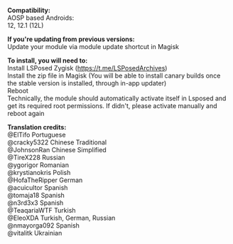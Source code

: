   
**Compatibility:**  
AOSP based Androids:  
12, 12.1 (12L)  
  
**If you're updating from previous versions:**  
Update your module via module update shortcut in Magisk  
  
**To install, you will need to:**  
Install LSPosed Zygisk (https://t.me/LSPosedArchives)  
Install the zip file in Magisk (You will be able to install canary builds once the stable version is installed, through in-app updater)  
Reboot  
Technically, the module should automatically activate itself in Lsposed and get its required root permissions. If didn't, please activate manually and reboot again  
  
**Translation credits:**  
@ElTifo 		Portuguese  
@cracky5322		Chinese Traditional  
@JohnsonRan		Chinese Simplified  
@TireX228		Russian  
@ygorigor		Romanian  
@krystianokris	Polish  
@HofaTheRipper	German  
@acuicultor		Spanish  
@tomaja18		Spanish  
@n3rd3x3		Spanish  
@TeaqariaWTF	Turkish  
@EleoXDA Turkish, German, Russian  
@nmayorga092   Spanish  
@vitalitk Ukrainian